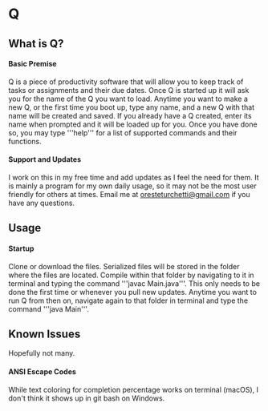 # Q
## What is Q?
#### Basic Premise
Q is a piece of productivity software that will allow you to keep track of tasks or assignments and their due dates. Once Q is started up it will ask you for the name of the Q you want to load. Anytime you want to make a new Q, or the first time you boot up, type any name, and a new Q with that name will be created and saved. If you already have a Q created, enter its name when prompted and it will be loaded up for you. Once you have done so, you may type '''help''' for a list of supported commands and their functions.

#### Support and Updates
I work on this in my free time and add updates as I feel the need for them. It is mainly a program for my own daily usage, so it may not be the most user friendly for others at times. Email me at oresteturchetti@gmail.com if you have any questions.
## Usage
#### Startup
Clone or download the files. Serialized files will be stored in the folder where the files are located. Compile within that folder by navigating to it in terminal and typing the command 
'''javac Main.java'''. This only needs to be done the first time or whenever you pull new updates. Anytime you want to run Q from then on, navigate again to that folder in terminal and type the command '''java Main'''.

## Known Issues
Hopefully not many.
#### ANSI Escape Codes
While text coloring for completion percentage works on terminal (macOS), I don't think it shows up in git bash on Windows. 
